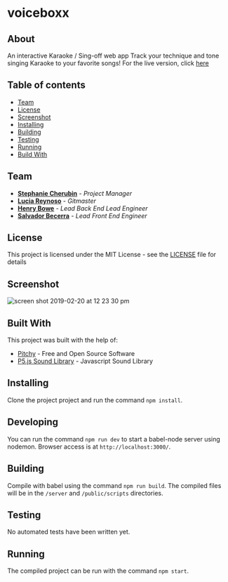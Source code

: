 # voiceboxx

## About
An interactive Karaoke / Sing-off web app
Track your technique and tone singing Karaoke to your favorite songs!
For the live version, click [here](http://voiceboxx.herokuapp.com)

## Table of contents
* [Team](#team)
* [License](#license)
* [Screenshot](#screenshot)
* [Installing](#installing)
* [Building](#building)
* [Testing](#testing)
* [Running](#running)
* [Build With](#built-with)

## Team
* **[Stephanie Cherubin](https://github.com/StephanieCherubin)** - *Project Manager*
* **[Lucia Reynoso](https://github.com/lvreynoso)** - *Gitmaster*
* **[Henry Bowe](https://github.com/hleejr)** - *Lead Back End Lead Engineer*
* **[Salvador Becerra](https://github.com/salvadb23)** - *Lead Front End Engineer*

## License
This project is licensed under the MIT License - see the [LICENSE](https://github.com/lvreynoso/voiceboxx/blob/master/LICENSE) file for details

## Screenshot
![screen shot 2019-02-20 at 12 23 30 pm](https://user-images.githubusercontent.com/26418542/53125839-b93dda00-3513-11e9-9fb8-bb3f3e9178e0.png)

## Built With
This project was built with the help of: 
* [Pitchy](https://github.com/ianprime0509/pitchy) - Free and Open Source Software
* [P5.js Sound Library](https://p5js.org/reference/#/libraries/p5.sound) - Javascript Sound Library

## Installing
Clone the project project and run the command `npm install`.

## Developing
You can run the command `npm run dev` to start a babel-node server using nodemon. Browser access is at `http://localhost:3000/`.

## Building
Compile with babel using the command `npm run build`. The compiled files will be in
the `/server` and `/public/scripts` directories.

## Testing
No automated tests have been written yet.

## Running
The compiled project can be run with the command `npm start`.


